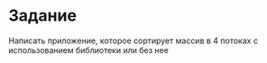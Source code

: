 # Задание

Написать приложение, которое сортирует массив в 4 потоках с использованием библиотеки или без нее